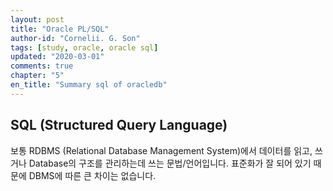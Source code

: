 ```yaml
---
layout: post
title: "Oracle PL/SQL"
author-id: "Cornelii. G. Son"
tags: [study, oracle, oracle sql]
updated: "2020-03-01"
comments: true
chapter: "5"
en_title: "Summary sql of oracledb"
---
```


## SQL (Structured Query Language)
보통 RDBMS (Relational Database Management System)에서 데이터를 읽고, 쓰거나 Database의 구조를 
관리하는데 쓰는 문법/언어입니다. 표준화가 잘 되어 있기 때문에 DBMS에 따른 큰 차이는 없습니다.
<br/>
<br/>

